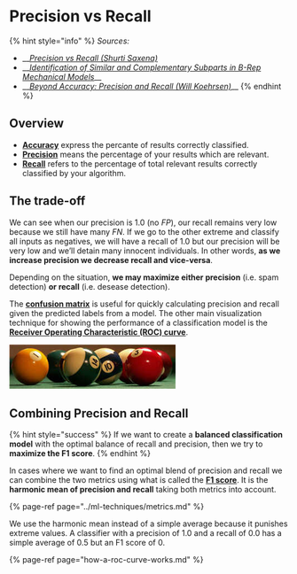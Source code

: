 # Precision vs Recall

{% hint style="info" %}
_Sources:_

* \_\_[_Precision vs Recall \(Shurti Saxena\)_](https://towardsdatascience.com/precision-vs-recall-386cf9f89488)
* \_\_[_Identification of Similar and Complementary Subparts in B-Rep Mechanical Models_](http://computingengineering.asmedigitalcollection.asme.org/article.aspx?articleid=2610217)\_\_
* \_\_[_Beyond Accuracy: Precision and Recall \(Will Koehrsen\)_](https://towardsdatascience.com/beyond-accuracy-precision-and-recall-3da06bea9f6c)\_\_
{% endhint %}

## Overview

* [**Accuracy**](../ml-techniques/metrics.md#accuracy) express the percante of results correctly classified.
* [**Precision**](../ml-techniques/metrics.md#precision) means the percentage of your results which are relevant. 
* [**Recall**](../ml-techniques/metrics.md#recall) refers to the percentage of total relevant results correctly classified by your algorithm.

## The trade-off

We can see when our precision is 1.0 \(no _FP_\), our recall remains very low because we still have many _FN_. If we go to the other extreme and classify all inputs as negatives, we will have a recall of 1.0 but our precision will be very low and we’ll detain many innocent individuals. In other words, **as we increase precision we decrease recall and vice-versa**.

Depending on the situation, **we may maximize either precision** \(i.e. spam detection\) **or recall** \(i.e. desease detection\).

The [**confusion matrix**](../ml-techniques/metrics.md#the-confusion-matrix) is useful for quickly calculating precision and recall given the predicted labels from a model.  The other main visualization technique for showing the performance of a classification model is the [**Receiver Operating Characteristic \(ROC\) curve**](how-a-roc-curve-works.md).

![](../../.gitbook/assets/image%20%2824%29.png)

## Combining Precision and Recall

{% hint style="success" %}
If we want to create a **balanced classification model** with the optimal balance of recall and precision, then we try to **maximize the F1 score**.
{% endhint %}

In cases where we want to find an optimal blend of precision and recall we can combine the two metrics using what is called the [**F1 score**](../ml-techniques/metrics.md#f-score). It is the **harmonic mean of precision and recall** taking both metrics into account.

{% page-ref page="../ml-techniques/metrics.md" %}

 We use the harmonic mean instead of a simple average because it punishes extreme values. A classifier with a precision of 1.0 and a recall of 0.0 has a simple average of 0.5 but an F1 score of 0. 

{% page-ref page="how-a-roc-curve-works.md" %}

